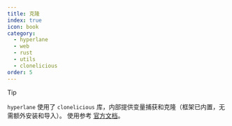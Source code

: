 ```yaml
---
title: 克隆
index: true
icon: book
category:
  - hyperlane
  - web
  - rust
  - utils
  - clonelicious
order: 5
---
```


<Share colorful />

> [!tip]
>
> `hyperlane` 使用了 `clonelicious` 库，内部提供变量捕获和克隆（框架已内置，无需额外安装和导入）。
> 使用参考 [官方文档](../../clonelicious/README.md)。

<Bottom />
